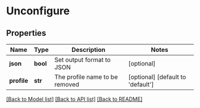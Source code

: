 # Unconfigure

## Properties
Name | Type | Description | Notes
------------ | ------------- | ------------- | -------------
**json** | **bool** | Set output format to JSON | [optional] 
**profile** | **str** | The profile name to be removed | [optional] [default to 'default']

[[Back to Model list]](../README.md#documentation-for-models) [[Back to API list]](../README.md#documentation-for-api-endpoints) [[Back to README]](../README.md)


